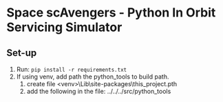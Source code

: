 # Space scAvengers - Python In Orbit Servicing Simulator


## Set-up

1. Run:  ```pip install -r requirements.txt```
2. If using venv, add path the python_tools to build path.
   1. create file \<venv>\Lib\site-packages\this_project.pth
   2. add the following in the file: ../../../src/python_tools